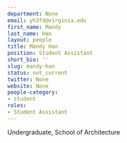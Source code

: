 ```yaml
---
department: None
email: yh3fd@virginia.edu
first_name: Mandy
last_name: Han
layout: people
title: Mandy Han
position: Student Assistant
short_bio: ''
slug: mandy-han
status: not_current
twitter: None
website: None
people-category:
- student
roles:
- Student Assistant
---
```


Undergraduate, School of Architecture
